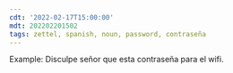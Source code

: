 ```yaml
---
cdt: '2022-02-17T15:00:00'
mdt: 202202201502
tags: zettel, spanish, noun, password, contraseña
---
```


Example: Disculpe señor que esta contraseña para el wifi.